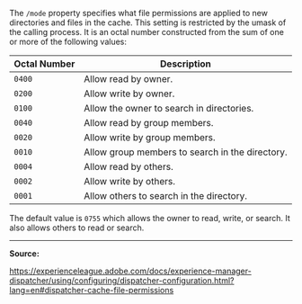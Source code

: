 The `/mode` property specifies what file permissions are applied to new directories and files in the cache. This setting is restricted by the umask of the calling process. It is an octal number constructed from the sum of one or more of the following values:


| Octal Number | Description                                     |
|--------------|-------------------------------------------------|
| `0400`       | Allow read by owner.                            |
| `0200`       | Allow write by owner.                           |
| `0100`       | Allow the owner to search in directories.       |
| `0040`       | Allow read by group members.                    |
| `0020`       | Allow write by group members.                   |
| `0010`       | Allow group members to search in the directory. |
| `0004`       | Allow read by others.                           |
| `0002`       | Allow write by others.                          |
| `0001`       | Allow others to search in the directory.        |

The default value is `0755` which allows the owner to read, write, or search. It also allows others to read or search.

---

**Source:**

https://experienceleague.adobe.com/docs/experience-manager-dispatcher/using/configuring/dispatcher-configuration.html?lang=en#dispatcher-cache-file-permissions
